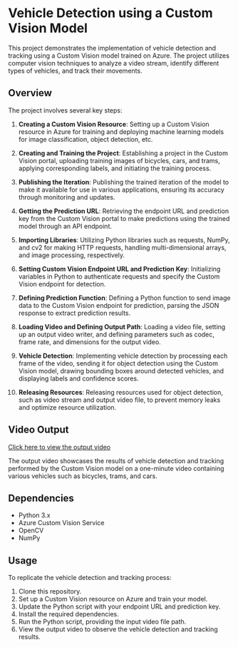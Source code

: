 # Vehicle Detection using a Custom Vision Model

This project demonstrates the implementation of vehicle detection and tracking using a Custom Vision model trained on Azure. The project utilizes computer vision techniques to analyze a video stream, identify different types of vehicles, and track their movements.

## Overview

The project involves several key steps:

1. **Creating a Custom Vision Resource**: Setting up a Custom Vision resource in Azure for training and deploying machine learning models for image classification, object detection, etc.

2. **Creating and Training the Project**: Establishing a project in the Custom Vision portal, uploading training images of bicycles, cars, and trams, applying corresponding labels, and initiating the training process.

3. **Publishing the Iteration**: Publishing the trained iteration of the model to make it available for use in various applications, ensuring its accuracy through monitoring and updates.

4. **Getting the Prediction URL**: Retrieving the endpoint URL and prediction key from the Custom Vision portal to make predictions using the trained model through an API endpoint.

5. **Importing Libraries**: Utilizing Python libraries such as requests, NumPy, and cv2 for making HTTP requests, handling multi-dimensional arrays, and image processing, respectively.

6. **Setting Custom Vision Endpoint URL and Prediction Key**: Initializing variables in Python to authenticate requests and specify the Custom Vision endpoint for detection.

7. **Defining Prediction Function**: Defining a Python function to send image data to the Custom Vision endpoint for prediction, parsing the JSON response to extract prediction results.

8. **Loading Video and Defining Output Path**: Loading a video file, setting up an output video writer, and defining parameters such as codec, frame rate, and dimensions for the output video.

9. **Vehicle Detection**: Implementing vehicle detection by processing each frame of the video, sending it for object detection using the Custom Vision model, drawing bounding boxes around detected vehicles, and displaying labels and confidence scores.

10. **Releasing Resources**: Releasing resources used for object detection, such as video stream and output video file, to prevent memory leaks and optimize resource utilization.

## Video Output

[Click here to view the output video](https://drive.google.com/file/d/1IocJfV5mJ5lROOj3ZVclb7cBAw_wPzhR/view?usp=sharing)

The output video showcases the results of vehicle detection and tracking performed by the Custom Vision model on a one-minute video containing various vehicles such as bicycles, trams, and cars.

## Dependencies

- Python 3.x
- Azure Custom Vision Service
- OpenCV
- NumPy

## Usage

To replicate the vehicle detection and tracking process:

1. Clone this repository.
2. Set up a Custom Vision resource on Azure and train your model.
3. Update the Python script with your endpoint URL and prediction key.
4. Install the required dependencies.
5. Run the Python script, providing the input video file path.
6. View the output video to observe the vehicle detection and tracking results.

